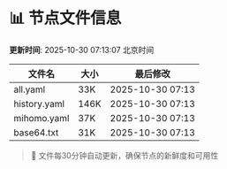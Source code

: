 # 📊 节点文件信息

**更新时间**: 2025-10-30 07:13:07 北京时间

| 文件名 | 大小 | 最后修改 |
|--------|------|----------|
| all.yaml | 33K | 2025-10-30 07:13 |
| history.yaml | 146K | 2025-10-30 07:13 |
| mihomo.yaml | 37K | 2025-10-30 07:13 |
| base64.txt | 31K | 2025-10-30 07:13 |

> 🔄 文件每30分钟自动更新，确保节点的新鲜度和可用性
